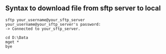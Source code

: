 ## Syntax to download file from sftp server to local
```
sftp your_username@your_sftp_server
your_username@your_sftp_server's password: 
-> Connected to your_sftp_server.
```

```
cd D:\Data
mget *
bye
```